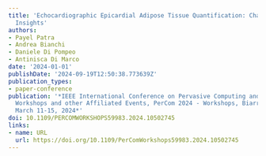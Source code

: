 ```yaml
---
title: 'Echocardiographic Epicardial Adipose Tissue Quantification: Challenges and
  Insights'
authors:
- Payel Patra
- Andrea Bianchi
- Daniele Di Pompeo
- Antinisca Di Marco
date: '2024-01-01'
publishDate: '2024-09-19T12:50:38.773639Z'
publication_types:
- paper-conference
publication: '*IEEE International Conference on Pervasive Computing and Communications
  Workshops and other Affiliated Events, PerCom 2024 - Workshops, Biarritz, France,
  March 11-15, 2024*'
doi: 10.1109/PERCOMWORKSHOPS59983.2024.10502745
links:
- name: URL
  url: https://doi.org/10.1109/PerComWorkshops59983.2024.10502745
---
```

